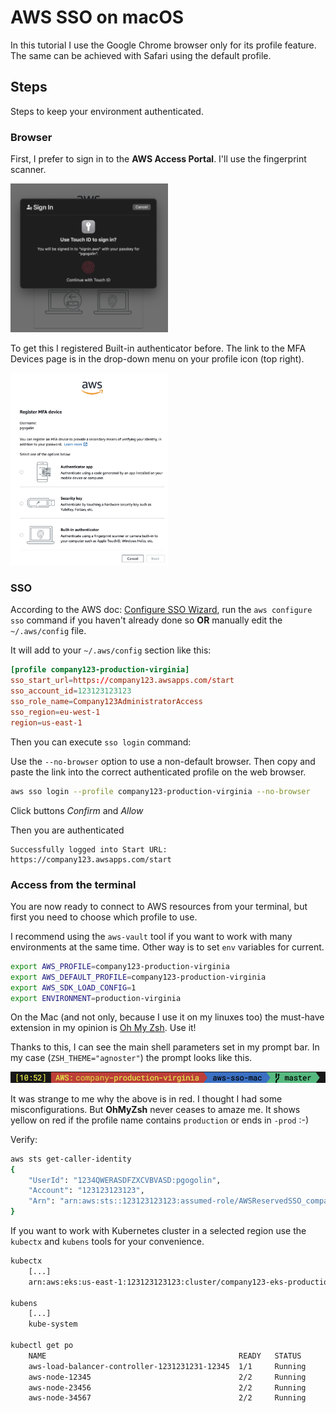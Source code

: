 # AWS SSO on macOS

In this tutorial I use the Google Chrome browser only for its profile feature. The same can be achieved with Safari using the default profile.


## Steps

Steps to keep your environment authenticated.


### Browser

First, I prefer to sign in to the **AWS Access Portal**. I'll use the fingerprint scanner.

<img src="image.png" alt="MFA" width="50%"/>

To get this I registered Built-in authenticator before. The link to the MFA Devices page is in the drop-down menu on your profile icon (top right).

<img src="image-1.png" alt="Register MFA" width="50%"/>


### SSO

According to the AWS doc: [Configure SSO Wizard](https://docs.aws.amazon.com/cli/latest/userguide/cli-configure-sso.html#cli-configure-sso-configure), run the `aws configure sso` command if you haven't already done so **OR** manually edit the `~/.aws/config` file.


It will add to your `~/.aws/config` section like this:
```conf
[profile company123-production-virginia]
sso_start_url=https://company123.awsapps.com/start
sso_account_id=123123123123
sso_role_name=Company123AdministratorAccess
sso_region=eu-west-1
region=us-east-1
```

Then you can execute `sso login` command:

Use the `--no-browser` option to use a non-default browser. Then copy and paste the link into the correct authenticated profile on the web browser.

```sh
aws sso login --profile company123-production-virginia --no-browser
```
Click buttons *Confirm* and *Allow* 

Then you are authenticated

```
Successfully logged into Start URL: https://company123.awsapps.com/start
```

### Access from the terminal

You are now ready to connect to AWS resources from your terminal, but first you need to choose which profile to use. 

I recommend using the `aws-vault` tool if you want to work with many environments at the same time. Other way is to set `env` variables for current.

```sh
export AWS_PROFILE=company123-production-virginia                                   
export AWS_DEFAULT_PROFILE=company123-production-virginia
export AWS_SDK_LOAD_CONFIG=1
export ENVIRONMENT=production-virginia
```

On the Mac (and not only, because I use it on my linuxes too) the must-have extension in my opinion is [Oh My Zsh](https://ohmyz.sh). Use it!

Thanks to this, I can see the main shell parameters set in my prompt bar. In my case (`ZSH_THEME="agnoster"`) the prompt looks like this.

![prompt](image-2.png)

It was strange to me why the above is in red. I thought I had some misconfigurations. But **OhMyZsh** never ceases to amaze me. It shows yellow on red if the profile name contains `production` or ends in `-prod` :-)

Verify:
```sh
aws sts get-caller-identity
{
    "UserId": "1234QWERASDFZXCVBVASD:pgogolin",
    "Account": "123123123123",
    "Arn": "arn:aws:sts::123123123123:assumed-role/AWSReservedSSO_company123AdministratorAccess_cb123123123123cc/pgogolin"
}
```

If you want to work with Kubernetes cluster in a selected region use the `kubectx` and `kubens` tools for your convenience.

```sh
kubectx                                                              
    [...]
    arn:aws:eks:us-east-1:123123123123:cluster/company123-eks-production-virginia

kubens 
    [...]
    kube-system

kubectl get po                                        
    NAME                                           READY   STATUS 
    aws-load-balancer-controller-1231231231-12345  1/1     Running
    aws-node-12345                                 2/2     Running
    aws-node-23456                                 2/2     Running
    aws-node-34567                                 2/2     Running
```
